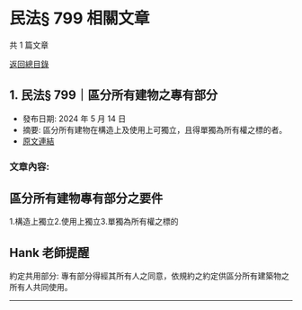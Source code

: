# 民法§ 799 相關文章

共 1 篇文章

[返回總目錄](00_總目錄.md)

## 1. 民法§ 799｜區分所有建物之專有部分

- 發布日期: 2024 年 5 月 14 日
- 摘要: 區分所有建物在構造上及使用上可獨立，且得單獨為所有權之標的者。
- [原文連結](https://www.jasper-realestate.com/%e6%b0%91%e6%b3%95-799%e5%8d%80%e5%88%86%e6%89%80%e6%9c%89%e5%bb%ba%e7%89%a9%e4%b9%8b%e5%b0%88%e6%9c%89_%e9%83%a8%e5%88%86/)

### 文章內容:

## 區分所有建物專有部分之要件

1.構造上獨立2.使用上獨立3.單獨為所有權之標的

## Hank 老師提醒

約定共用部分: 專有部分得經其所有人之同意，依規約之約定供區分所有建築物之所有人共同使用。

---

